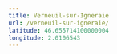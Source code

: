 ```yaml
---
title: Verneuil-sur-Igneraie
url: /verneuil-sur-igneraie/
latitude: 46.655714100000004
longitude: 2.0106543
---
```

